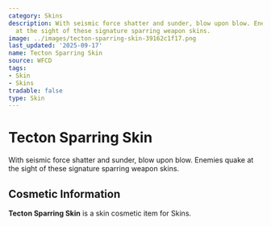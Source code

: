 ```yaml
---
category: Skins
description: With seismic force shatter and sunder, blow upon blow. Enemies quake
  at the sight of these signature sparring weapon skins.
image: ../images/tecton-sparring-skin-39162c1f17.png
last_updated: '2025-09-17'
name: Tecton Sparring Skin
source: WFCD
tags:
- Skin
- Skins
tradable: false
type: Skin
---
```


# Tecton Sparring Skin

With seismic force shatter and sunder, blow upon blow. Enemies quake at the sight of these signature sparring weapon skins.

## Cosmetic Information

**Tecton Sparring Skin** is a skin cosmetic item for Skins.

